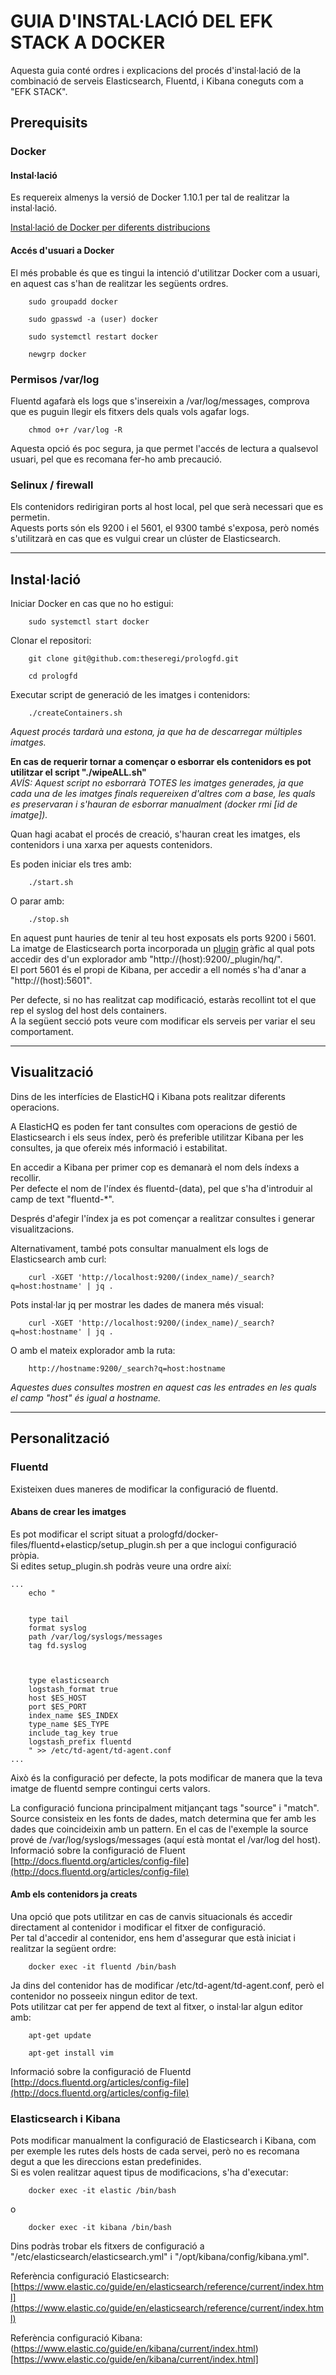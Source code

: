 # GUIA D'INSTAL·LACIÓ DEL EFK STACK A DOCKER

Aquesta guia conté ordres i explicacions del procés d'instal·lació de la combinació de serveis Elasticsearch, Fluentd, i Kibana coneguts com a "EFK STACK".

## Prerequisits

### Docker

#### Instal·lació
Es requereix almenys la versió de Docker 1.10.1 per tal de realitzar la instal·lació.	
	
[Instal·lació de Docker per diferents distribucions](https://docs.docker.com/engine/installation/)
	
#### Accés d'usuari a Docker
	
El més probable és que es tingui la intenció d'utilitzar Docker com a usuari, en aquest cas s'han de realitzar les següents ordres.
	
```
	sudo groupadd docker
	
	sudo gpasswd -a (user) docker
	
	sudo systemctl restart docker
	
	newgrp docker
```
### Permisos /var/log
	
Fluentd agafarà els logs que s'insereixin a /var/log/messages, comprova que es puguin llegir els fitxers dels quals vols agafar logs.	
```	
	chmod o+r /var/log -R	
```

Aquesta opció és poc segura, ja que permet l'accés de lectura a qualsevol usuari, pel que es recomana fer-ho amb precaució.
	
### Selinux / firewall

Els contenidors redirigiran ports al host local, pel que serà necessari que es permetin.	
Aquests ports són els 9200 i el 5601, el 9300 també s'exposa, però només s'utilitzarà en cas que es vulgui crear un clúster de Elasticsearch.	

---

## Instal·lació

Iniciar Docker en cas que no ho estigui:	
```
	sudo systemctl start docker	
```	

Clonar el repositori:	
```	
	git clone git@github.com:theseregi/prologfd.git	
```

```
	cd prologfd	
```

Executar script de generació de les imatges i contenidors:	
```
	./createContainers.sh	
```
*Aquest procés tardarà una estona, ja que ha de descarregar múltiples imatges.*		
 	
 	
	
**En cas de requerir tornar a començar o esborrar els contenidors es pot utilitzar el script "./wipeALL.sh"**	
*AVÍS: Aquest script no esborrarà TOTES les imatges generades, ja que cada una de les imatges finals requereixen d'altres com a base, les quals es preservaran i s'hauran de esborrar manualment (docker rmi [id de imatge]).*	
 	
Quan hagi acabat el procés de creació, s'hauran creat les imatges, els contenidors i una xarxa per aquests contenidors.	
 	
 	
Es poden iniciar els tres amb:	
```
	./start.sh	
```
O parar amb:	
```
	./stop.sh
```
 	
En aquest punt hauries de tenir al teu host exposats els ports 9200 i 5601.	
La imatge de Elasticsearch porta incorporada un [plugin](http://www.elastichq.org) gràfic al qual pots accedir des d'un explorador amb "http://(host):9200/_plugin/hq/".	
El port 5601 és el propi de Kibana, per accedir a ell només s'ha d'anar a "http://(host):5601".	
 	
Per defecte, si no has realitzat cap modificació, estaràs recollint tot el que rep el syslog del host dels containers.	
A la següent secció pots veure com modificar els serveis per variar el seu comportament.	

---

## Visualització

Dins de les interfícies de ElasticHQ i Kibana pots realitzar diferents operacions.
 	
A ElasticHQ es poden fer tant consultes com operacions de gestió de Elasticsearch i els seus índex, però és preferible utilitzar Kibana per les consultes, ja que ofereix més informació i estabilitat.	
 	
En accedir a Kibana per primer cop es demanarà el nom dels índexs a recollir.	
Per defecte el nom de l'índex és fluentd-(data), pel que s'ha d'introduir al camp de text "fluentd-*".	
 	
Després d'afegir l'índex ja es pot començar a realitzar consultes i generar visualitzacions.	
 	
Alternativament, també pots consultar manualment els logs de Elasticsearch amb curl:	
 	
```
	curl -XGET 'http://localhost:9200/(index_name)/_search?q=host:hostname' | jq .
```
 	
Pots instal·lar jq per mostrar les dades de manera més visual:	
```
	curl -XGET 'http://localhost:9200/(index_name)/_search?q=host:hostname' | jq .
```
 	
O amb el mateix explorador amb la ruta:	
```
	http://hostname:9200/_search?q=host:hostname
```
*Aquestes dues consultes mostren en aquest cas les entrades en les quals el camp "host" és igual a hostname.*	

---

## Personalització

### Fluentd

Existeixen dues maneres de modificar la configuració de fluentd.	

#### Abans de crear les imatges

Es pot modificar el script situat a prologfd/docker-files/fluentd+elasticp/setup_plugin.sh per a que inclogui configuració pròpia.	
Si edites setup_plugin.sh podràs veure una ordre així:	
 	
```
...
	echo "
	
	
	type tail
	format syslog
	path /var/log/syslogs/messages
	tag fd.syslog
	
	
	
	type elasticsearch
	logstash_format true
	host $ES_HOST
	port $ES_PORT
	index_name $ES_INDEX
	type_name $ES_TYPE
	include_tag_key true
	logstash_prefix fluentd
	" >> /etc/td-agent/td-agent.conf
...

```
 	
 	
Això és la configuració per defecte, la pots modificar de manera que la teva imatge de fluentd sempre contingui certs valors.
 	
La configuració funciona principalment mitjançant tags "source" i "match".	
Source consisteix en les fonts de dades, match determina que fer amb les dades que coincideixin amb un pattern.	
En el cas de l'exemple la source prové de /var/log/syslogs/messages (aquí està montat el /var/log del host).	
Informació sobre la configuració de Fluent [http://docs.fluentd.org/articles/config-file](http://docs.fluentd.org/articles/config-file)	
 	
#### Amb els contenidors ja creats

Una opció que pots utilitzar en cas de canvis situacionals és accedir directament al contenidor i modificar el fitxer de configuració.	
Per tal d'accedir al contenidor, ens hem d'assegurar que està iniciat i realitzar la següent ordre:	

```
	docker exec -it fluentd /bin/bash
```
 	
Ja dins del contenidor has de modificar /etc/td-agent/td-agent.conf, però el contenidor no posseeix ningun editor de text.	 		
Pots utilitzar cat per fer append de text al fitxer, o instal·lar algun editor amb:	

```
	apt-get update
	
	apt-get install vim
```

Informació sobre la configuració de Fluentd [http://docs.fluentd.org/articles/config-file](http://docs.fluentd.org/articles/config-file)	

### Elasticsearch i Kibana

Pots modificar manualment la configuració de Elasticsearch i Kibana, com per exemple les rutes dels hosts de cada servei, però no es recomana degut a que les direccions estan predefinides.	
Si es volen realitzar aquest tipus de modificacions, s'ha d'executar:	

```
	docker exec -it elastic /bin/bash
```
o
```
	docker exec -it kibana /bin/bash
```

Dins podràs trobar els fitxers de configuració a "/etc/elasticsearch/elasticsearch.yml" i "/opt/kibana/config/kibana.yml".		

Referència configuració Elasticsearch: [https://www.elastic.co/guide/en/elasticsearch/reference/current/index.html](https://www.elastic.co/guide/en/elasticsearch/reference/current/index.html)	

Referència configuració Kibana: (https://www.elastic.co/guide/en/kibana/current/index.html)[https://www.elastic.co/guide/en/kibana/current/index.html]	





